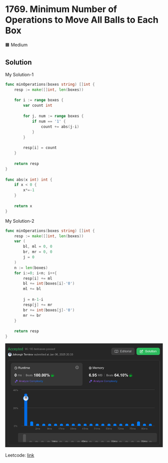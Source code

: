 # 1769. Minimum Number of Operations to Move All Balls to Each Box

🟧 Medium

## Solution

My Solution-1

```go
func minOperations(boxes string) []int {
    resp := make([]int, len(boxes))

    for i := range boxes {
        var count int

        for j, num := range boxes {
            if num == '1' {
                count += abs(j-i)
            }
        }

        resp[i] = count
    }

    return resp
}

func abs(x int) int {
    if x < 0 {
        x*=-1
    }

    return x
}
```

My Solution-2

```go
func minOperations(boxes string) []int {
    resp := make([]int, len(boxes))
    var (
        bl, ml = 0, 0
        br, mr = 0, 0
        j = 0
    )
    n := len(boxes)
    for i:=0; i<n; i++{
        resp[i] += ml
        bl += int(boxes[i]-'0')
        ml += bl

        j = n-1-i
        resp[j] += mr
        br += int(boxes[j]-'0')
        mr += br
    }

    return resp
}
```

![result](1769.png)

Leetcode: [link](https://leetcode.com/problems/minimum-number-of-operations-to-move-all-balls-to-each-box/description/)
